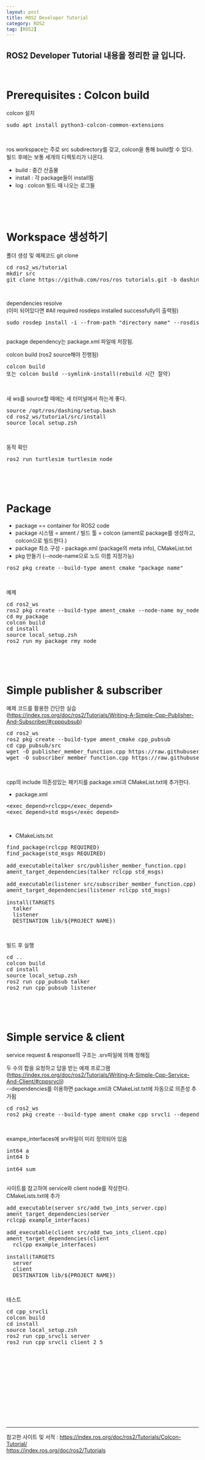 ```yaml
---
layout: post
title: ROS2 Developer Tutorial
category: ROS2
tag: [ROS2]
---
```


## ROS2 Developer Tutorial 내용을 정리한 글 입니다.

<br>

# Prerequisites : Colcon build

colcon 설치
<pre class="prettyprint">
sudo apt install python3-colcon-common-extensions
</pre>

<br>

ros workspace는 주로 src subdirectory를 갖고, colcon을 통해 build할 수 있다.<br>
빌드 후에는 보통 세개의 디렉토리가 나온다.<br>

- build : 중간 산출물
- install : 각 package들이 install됨
- log : colcon 빌드 때 나오는 로그들

<br>
<br>
<br>

# Workspace 생성하기

폴더 생성 및 예제코드 git clone
 <pre class="prettyprint">
cd ros2_ws/tutorial
mkdir src
git clone https://github.com/ros/ros_tutorials.git -b dashing-devel
</pre>

<br>

dependencies resolve<br>
(이미 되어있다면 #All required rosdeps installed successfully이 출력됨)

<pre class="prettyprint">
sudo rosdep install -i --from-path "directory_name" --rosdistro dashing -y
</pre>

<br>
package dependency는 package.xml 파일에 저장됨.
<br>

colcon build (ros2 source해야 진행됨)
<pre class="prettyprint">
colcon build
또는 colcon build --symlink-install(rebuild 시간 절약)
</pre>

<br>

새 ws를 source할 때에는 새 터미널에서 하는게 좋다.
<pre class="prettyprint">
source /opt/ros/dashing/setup.bash
cd ros2_ws/tutorial/src/install
source local_setup.zsh
</pre>

<br>

동작 확인
<pre class="prettyprint">
ros2 run turtlesim turtlesim_node
</pre>

<br>
<br>
<br>

# Package

- package == container for ROS2 code
- package 시스템 = ament / 빌드 툴 = colcon (ament로 package를 생성하고, colcon으로 빌드한다.)
- package 최소 구성 - package.xml 
(package의 meta info), CMakeList.txt
- pkg 만들기 (--node-name으로 노드 이름 지정가능)
<pre class="prettyprint">
ros2 pkg create --build-type ament_cmake "package_name"
</pre>

<br>

예제
<pre class="prettyprint">
cd ros2_ws
ros2 pkg create --build-type ament_cmake --node-name my_node my_package
cd my_package
colcon build
cd install
source local_setup.zsh
ros2 run my_package rmy_node
</pre>

<br>
<br>
<br>

# Simple publisher & subscriber

예제 코드를 활용한 간단한 실습 (https://index.ros.org/doc/ros2/Tutorials/Writing-A-Simple-Cpp-Publisher-And-Subscriber/#cpppubsub)
<pre class="prettyprint">
cd ros2_ws
ros2 pkg create --build-type ament_cmake cpp_pubsub
cd cpp_pubsub/src
wget -O publisher_member_function.cpp https://raw.githubusercontent.com/ros2/examples/master/rclcpp/minimal_publisher/member_function.cpp
wget -O subscriber_member_function.cpp https://raw.githubusercontent.com/ros2/examples/master/rclcpp/minimal_subscriber/member_function.cpp
</pre>

<br>

cpp의 include 의존성있는 패키지를 package.xml과 CMakeList.txt에 추가한다.<br>

- package.xml
<pre class="prettyprint">
&lt;exec_depend&gt;rclcpp&lt;/exec_depend&gt;
&lt;exec_depend&gt;std_msgs&lt;/exec_depend&gt;
</pre>

<br>

- CMakeLists.txt
<pre class="prettyprint">
find_package(rclcpp REQUIRED)
find_package(std_msgs REQUIRED)

add_executable(talker src/publisher_member_function.cpp)
ament_target_dependencies(talker rclcpp std_msgs)

add_executable(listener src/subscriber_member_function.cpp)
ament_target_dependencies(listener rclcpp std_msgs)

install(TARGETS
  talker
  listener
  DESTINATION lib/${PROJECT_NAME})
</pre>

<br>

빌드 후 실행
<pre class="prettyprint">
cd ..
colcon build
cd install
source local_setup.zsh
ros2 run cpp_pubsub talker
ros2 run cpp_pubsub listener
</pre>

<br>
<br>
<br>

# Simple service & client

service request & response의 구조는 .srv파일에 의해 정해짐<br>

두 수의 합을 요청하고 답을 받는 예제 프로그램 (https://index.ros.org/doc/ros2/Tutorials/Writing-A-Simple-Cpp-Service-And-Client/#cppsrvcli)<br>
--dependencies를 이용하면 package.xml과 CMakeList.txt에 자동으로 의존성 추가됨

<pre class="prettyprint">
cd ros2_ws
ros2 pkg create --build-type ament_cmake cpp_srvcli --dependencies rclcpp example_interfaces
</pre>

<br>

exampe_interfaces에 srv파일이 미리 정의되어 있음

<pre class="prettyprint">
int64 a
int64 b

int64 sum
</pre>

<br>
사이트를 참고하여 service와 client node를 작성한다.<br>
CMakeLists.txt에 추가

<pre class="prettyprint">
add_executable(server src/add_two_ints_server.cpp)
ament_target_dependencies(server
rclcpp example_interfaces)

add_executable(client src/add_two_ints_client.cpp)
ament_target_dependencies(client
  rclcpp example_interfaces)

install(TARGETS
  server
  client
  DESTINATION lib/${PROJECT_NAME})
</pre>

<br>

테스트
<pre class="prettyprint">
cd cpp_srvcli
colcon build
cd install
source local_setup.zsh
ros2 run cpp_srvcli server
ros2 run cpp_srvcli client 2 5
</pre>

<br>







<pre class="prettyprint">
</pre>

<br>

<pre class="prettyprint">
</pre>

<br>

<pre class="prettyprint">
</pre>

<br>










<br>
<br>

---
참고한 사이트 및 서적 : https://index.ros.org/doc/ros2/Tutorials/Colcon-Tutorial/ <br>
https://index.ros.org/doc/ros2/Tutorials